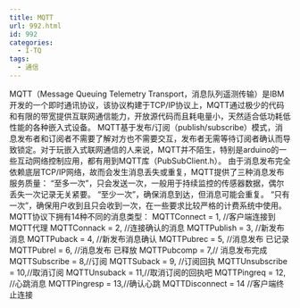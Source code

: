 ```yaml
---
title: MQTT
url: 992.html
id: 992
categories:
  - I·TQ
tags:
  - 通信
---
```


MQTT（Message Queuing Telemetry Transport，消息队列遥测传输）是IBM开发的一个即时通讯协议，该协议构建于TCP/IP协议上，MQTT通过极少的代码和有限的带宽提供互联网通信能力，开放源代码而且耗电量小，天然适合低功耗低性能的各种嵌入式设备。 MQTT基于发布/订阅（publish/subscribe）模式，消息发布者和订阅者不需要了解对方也不需要交互，发布者无需等待订阅者确认而导致锁定。对于玩嵌入式联网通信的人来说，MQTT并不陌生，特别是arduino的一些互动网络控制应用，都有用到MQTT库（PubSubClient.h）。 由于消息发布完全依赖底层TCP/IP网络，故而会发生消息丢失或重复，MQTT提供了三种消息发布服务质量： “至多一次”，只会发送一次，一般用于持续监控的传感器数据，偶尔丢失一次记录无关紧要。 “至少一次”，确保消息到达，但消息可能会重复。 “只有一次”，确保用户收到且只会收到一次，在一些要求比较严格的计费系统中使用。 MQTT协议下拥有14种不同的消息类型： MQTTConnect = 1, //客户端连接到MQTT代理 MQTTConnack = 2, //连接确认的消息 MQTTPublish = 3, //新发布消息 MQTTPuback = 4, //新发布消息确认 MQTTPubrec = 5, //消息发布 已记录 MQTTPubrel = 6, //消息发布 已释放 MQTTPubcomp = 7,// 消息发布完成 MQTTSubscribe = 8,//订阅 MQTTSuback = 9, //订阅回执 MQTTUnsubscribe = 10,//取消订阅 MQTTUnsuback = 11,//取消订阅的回执吧 MQTTPingreq = 12, //心跳消息 MQTTPingresp = 13,//确认心跳 MQTTDisconnect = 14 //客户端终止连接